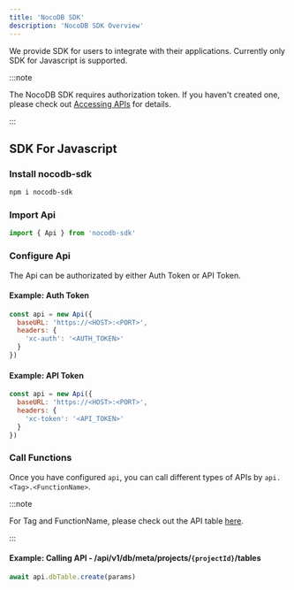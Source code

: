 ```yaml
---
title: 'NocoDB SDK'
description: 'NocoDB SDK Overview'
---
```


We provide SDK for users to integrate with their applications. Currently only SDK for Javascript is supported.

:::note

The NocoDB SDK requires authorization token. If you haven't created one, please check out <a href="/0.109.7/developer-resources/accessing-apis" target="_blank">Accessing APIs</a> for details.

:::

## SDK For Javascript

### Install nocodb-sdk

```bash
npm i nocodb-sdk
```

### Import Api

```js
import { Api } from 'nocodb-sdk'
```

### Configure Api

The Api can be authorizated by either Auth Token or API Token.

#### Example: Auth Token

```js
const api = new Api({
  baseURL: 'https://<HOST>:<PORT>',
  headers: {
    'xc-auth': '<AUTH_TOKEN>'
  }
})
```

#### Example: API Token

```js
const api = new Api({
  baseURL: 'https://<HOST>:<PORT>',
  headers: {
    'xc-token': '<API_TOKEN>'
  }
})
```

### Call Functions

Once you have configured `api`, you can call different types of APIs by `api.<Tag>.<FunctionName>`. 

:::note

For Tag and FunctionName, please check out the API table <a href="/0.109.7/developer-resources/rest-apis" target="_blank">here</a>.

:::

#### Example: Calling API - /api/v1/db/meta/projects/`{projectId}`/tables

```js
await api.dbTable.create(params)
```